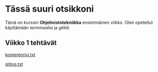# Tässä suuri otsikkoni

Tämä on kurssin **Ohjelmistotekniikka** ensimmäinen viikko.
Olen opetellut käyttämään *terminaalia* ja *gittiä*.

## Viikko 1 tehtävät

[komentorivi.txt](https://github.com/iralai/ot-harjoitustyo/blob/master/laskarit/viikko1/komentorivi.txt)

[gitlog.txt]()
